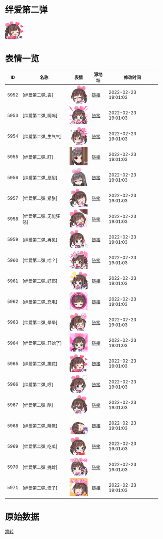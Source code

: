 # 绊爱第二弹

<img src="./cover.png" height="60" alt="cover" />

# 表情一览

|ID|名称|表情|源地址|修改时间|
|----|----|----|----|----|
|5952|[绊爱第二弹_丧]|<img src="./pic/005952_%5B绊爱第二弹_丧%5D.png" height="60" alt="丧"/>|[链接](http://i0.hdslb.com/bfs/emote/2c281f7a8f9794b34bd15f1d8a0ec34384410613.png)|2022-02-23 19:01:03|
|5953|[绊爱第二弹_啊呜]|<img src="./pic/005953_%5B绊爱第二弹_啊呜%5D.png" height="60" alt="啊呜"/>|[链接](http://i0.hdslb.com/bfs/emote/087ea5845e081e6c951745c814d9e5f6eeb4cef7.png)|2022-02-23 19:01:03|
|5954|[绊爱第二弹_生气气]|<img src="./pic/005954_%5B绊爱第二弹_生气气%5D.png" height="60" alt="生气气"/>|[链接](http://i0.hdslb.com/bfs/emote/e077638c9639e496d1eb840da2b6ecd38b0ecd9b.png)|2022-02-23 19:01:03|
|5955|[绊爱第二弹_盯]|<img src="./pic/005955_%5B绊爱第二弹_盯%5D.png" height="60" alt="盯"/>|[链接](http://i0.hdslb.com/bfs/emote/1e8a107fac6bdecd63b2cb3b105ca74ea7aa5a4e.png)|2022-02-23 19:01:03|
|5956|[绊爱第二弹_忍耐]|<img src="./pic/005956_%5B绊爱第二弹_忍耐%5D.png" height="60" alt="忍耐"/>|[链接](http://i0.hdslb.com/bfs/emote/a9649bfe27564b4d0d2c101b727687e49685420e.png)|2022-02-23 19:01:03|
|5957|[绊爱第二弹_紧张]|<img src="./pic/005957_%5B绊爱第二弹_紧张%5D.png" height="60" alt="紧张"/>|[链接](http://i0.hdslb.com/bfs/emote/fef0449733516858205b73775da02a6b7864f9c4.png)|2022-02-23 19:01:03|
|5958|[绊爱第二弹_无能狂怒]|<img src="./pic/005958_%5B绊爱第二弹_无能狂怒%5D.png" height="60" alt="无能狂怒"/>|[链接](http://i0.hdslb.com/bfs/emote/032599a8df482bf502d6a4202e6a33d830a9f362.png)|2022-02-23 19:01:03|
|5959|[绊爱第二弹_再见]|<img src="./pic/005959_%5B绊爱第二弹_再见%5D.png" height="60" alt="再见"/>|[链接](http://i0.hdslb.com/bfs/emote/e1bfa433bded9d69d9a557dd137b4bd8893213e5.png)|2022-02-23 19:01:03|
|5960|[绊爱第二弹_哈？]|<img src="./pic/005960_%5B绊爱第二弹_哈？%5D.png" height="60" alt="哈？"/>|[链接](http://i0.hdslb.com/bfs/emote/960f205f21848f14e438af008a9980146b8325b0.png)|2022-02-23 19:01:03|
|5961|[绊爱第二弹_好耶]|<img src="./pic/005961_%5B绊爱第二弹_好耶%5D.png" height="60" alt="好耶"/>|[链接](http://i0.hdslb.com/bfs/emote/a65f93f538e36538ff4f29eadca7baf0a24b3b28.png)|2022-02-23 19:01:03|
|5962|[绊爱第二弹_充电]|<img src="./pic/005962_%5B绊爱第二弹_充电%5D.png" height="60" alt="充电"/>|[链接](http://i0.hdslb.com/bfs/emote/cc5839b29fe2de281f35452c0c1582cc3f834a2d.png)|2022-02-23 19:01:03|
|5963|[绊爱第二弹_晕晕]|<img src="./pic/005963_%5B绊爱第二弹_晕晕%5D.png" height="60" alt="晕晕"/>|[链接](http://i0.hdslb.com/bfs/emote/a6d869dbc8dc5466316dc81570cd8a7c3c02c967.png)|2022-02-23 19:01:03|
|5964|[绊爱第二弹_开始了]|<img src="./pic/005964_%5B绊爱第二弹_开始了%5D.png" height="60" alt="开始了"/>|[链接](http://i0.hdslb.com/bfs/emote/cf2faabb5c67e28dbd96d394516ae2225a8d78da.png)|2022-02-23 19:01:03|
|5965|[绊爱第二弹_撒花]|<img src="./pic/005965_%5B绊爱第二弹_撒花%5D.png" height="60" alt="撒花"/>|[链接](http://i0.hdslb.com/bfs/emote/3f197cfc1466346c9eb342161599ce4bfb31f93b.png)|2022-02-23 19:01:03|
|5966|[绊爱第二弹_哼]|<img src="./pic/005966_%5B绊爱第二弹_哼%5D.png" height="60" alt="哼"/>|[链接](http://i0.hdslb.com/bfs/emote/c1ff182dd433a7dbee8c4d14dd5e55cb5ce421f6.png)|2022-02-23 19:01:03|
|5967|[绊爱第二弹_酷]|<img src="./pic/005967_%5B绊爱第二弹_酷%5D.png" height="60" alt="酷"/>|[链接](http://i0.hdslb.com/bfs/emote/bc482912eb40a942425d66cd6d62688f680c9861.png)|2022-02-23 19:01:03|
|5968|[绊爱第二弹_睡觉]|<img src="./pic/005968_%5B绊爱第二弹_睡觉%5D.png" height="60" alt="睡觉"/>|[链接](http://i0.hdslb.com/bfs/emote/459d1fa4b47c07aeac3676afe0e4af71f3d20f15.png)|2022-02-23 19:01:03|
|5969|[绊爱第二弹_吃瓜]|<img src="./pic/005969_%5B绊爱第二弹_吃瓜%5D.png" height="60" alt="吃瓜"/>|[链接](http://i0.hdslb.com/bfs/emote/c63da0a074002f298b28f8c9f80fad1484c64c8b.png)|2022-02-23 19:01:03|
|5970|[绊爱第二弹_挑衅]|<img src="./pic/005970_%5B绊爱第二弹_挑衅%5D.png" height="60" alt="挑衅"/>|[链接](http://i0.hdslb.com/bfs/emote/ed13bf0ea573e3d429b791a5c47d6a4565efc9cf.png)|2022-02-23 19:01:03|
|5971|[绊爱第二弹_悟了]|<img src="./pic/005971_%5B绊爱第二弹_悟了%5D.png" height="60" alt="悟了"/>|[链接](http://i0.hdslb.com/bfs/emote/17ffd7c42a0ef31850a56b8ede89ae76f598f350.png)|2022-02-23 19:01:03|

# 原始数据

[跳转](./raw.json)

